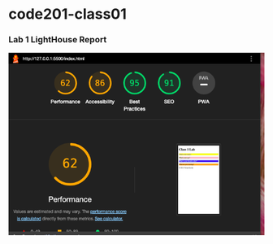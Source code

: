 # code201-class01

### Lab 1 LightHouse Report
<img src="/img/Class 1 lab lighthouse.png" alt="LHR Monday">
